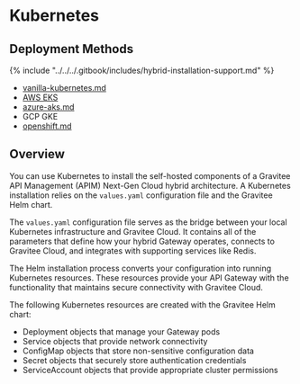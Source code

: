 # Kubernetes

## Deployment Methods

{% include "../../../.gitbook/includes/hybrid-installation-support.md" %}

* [vanilla-kubernetes.md](vanilla-kubernetes.md "mention")
* [AWS EKS](aws-eks.md)
* [azure-aks.md](azure-aks.md "mention")
* GCP GKE
* [openshift.md](openshift.md "mention")

## Overview

You can use Kubernetes to install the self-hosted components of a Gravitee API Management (APIM) Next-Gen Cloud hybrid architecture. A Kubernetes installation relies on the `values.yaml` configuration file and the Gravitee Helm chart.

The `values.yaml` configuration file serves as the bridge between your local Kubernetes infrastructure and Gravitee Cloud. It contains all of the parameters that define how your hybrid Gateway operates, connects to Gravitee Cloud, and integrates with supporting services like Redis.

The Helm installation process converts your configuration into running Kubernetes resources. These resources provide your API Gateway with the functionality that maintains secure connectivity with Gravitee Cloud.&#x20;

The following Kubernetes resources are created with the Gravitee Helm chart:

* Deployment objects that manage your Gateway pods
* Service objects that provide network connectivity
* ConfigMap objects that store non-sensitive configuration data
* Secret objects that securely store authentication credentials
* ServiceAccount objects that provide appropriate cluster permissions
